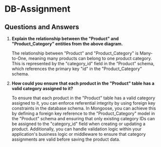 # DB-Assignment

## Questions and Answers

1. **Explain the relationship between the "Product" and "Product_Category" entities from the above diagram.**
   
   The relationship between "Product" and "Product_Category" is Many-to-One, meaning many products can belong to one product category. This is represented by the "category_id" field in the "Product" schema, which references the primary key "id" in the "Product_Category" schema.

2. **How could you ensure that each product in the "Product" table has a valid category assigned to it?**
   
   To ensure that each product in the "Product" table has a valid category assigned to it, you can enforce referential integrity by using foreign key constraints in the database schema. In Mongoose, you can achieve this by defining a foreign key reference to the "Product_Category" model in the "Product" schema and ensuring that only existing category IDs can be assigned to the "category_id" field when creating or updating a product. Additionally, you can handle validation logic within your application's business logic or middleware to ensure that category assignments are valid before saving the product data.
